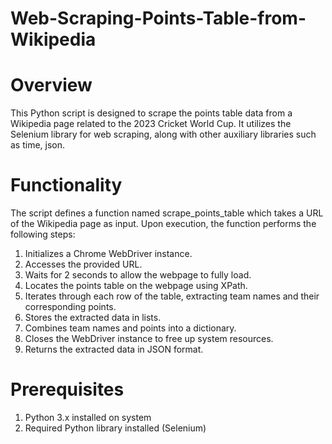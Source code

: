 # Web-Scraping-Points-Table-from-Wikipedia
# Overview
This Python script is designed to scrape the points table data from a Wikipedia page related to the 2023 Cricket World Cup. It utilizes the Selenium library for web scraping, along with other auxiliary libraries such as time, json.

# Functionality
The script defines a function named scrape_points_table which takes a URL of the Wikipedia page as input. Upon execution, the function performs the following steps:

1. Initializes a Chrome WebDriver instance.
2. Accesses the provided URL.
3. Waits for 2 seconds to allow the webpage to fully load.
4. Locates the points table on the webpage using XPath.
5. Iterates through each row of the table, extracting team names and their corresponding points.
6. Stores the extracted data in lists.
7. Combines team names and points into a dictionary.
8. Closes the WebDriver instance to free up system resources.
9. Returns the extracted data in JSON format.
# Prerequisites
1. Python 3.x installed on system
2. Required Python library installed (Selenium)
